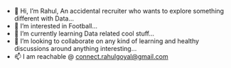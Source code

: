 - 👋 Hi, I’m Rahul, An accidental recruiter who wants to explore something different with Data...
- 👀 I’m interested in Football...
- 🌱 I’m currently learning Data related cool stuff...
- 💞️ I’m looking to collaborate on any kind of learning and healthy discussions around anything interesting...
- 📫 I am reachable @ connect.rahulgoyal@gmail.com
